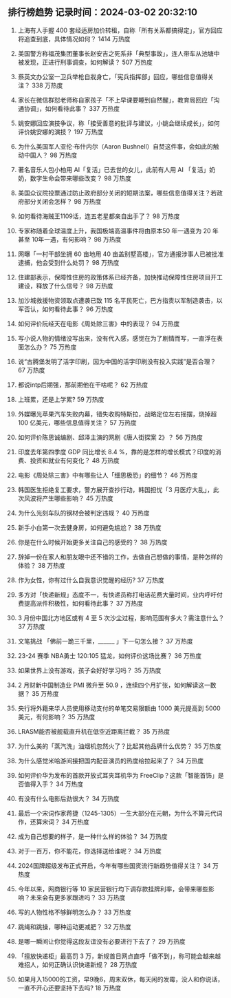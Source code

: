
## 排行榜趋势 记录时间：2024-03-02 20:32:10
  
  1. 上海有人手握 400 套经适房加价转租，自称「所有关系都搞得定」，官方回应将追查到底，具体情况如何？ 1414 万热度
    
  2. 美国警方称福茂集团董事长赵安吉之死系非「典型事故」，连人带车从池塘中被发现，正进行刑事调查，如何解读？ 507 万热度
    
  3. 蔡英文办公室一卫兵举枪自戕身亡，「宪兵指挥部」回应，哪些信息值得关注？ 338 万热度
    
  4. 家长在微信群怼老师称自家孩子「不上早课要睡到自然醒」，教育局回应「沟通协调」，如何看待此事？ 337 万热度
    
  5. 姚安娜回应演技争议，称「接受善意的批评与建议，小姚会继续成长」，如何评价姚安娜的演技？ 197 万热度
    
  6. 为什么美国军人亚伦·布什内尔（Aaron Bushnell）自焚这件事，会如此的触动中国人？ 98 万热度
    
  7. 著名音乐人包小柏用 AI「复活」已去世的女儿，此前有人用 AI 「复活」奶奶，数字生命会带来哪些改变？ 98 万热度
    
  8. 美国众议院投票通过防止政府部分关闭的短期法案，哪些信息值得关注？若政府部分关闭会怎样？ 98 万热度
    
  9. 如何看待海贼王1109话，连五老星都亲自出手了？ 98 万热度
    
  10. 专家称随着全球温度上升，我国极端高温事件将由原本50 年一遇变为 20 年甚至 10年一遇，有何影响？ 98 万热度
    
  11. 网曝「一村干部坐拥 60 亩地用 40 亩盖别墅高楼」，官方通报涉事人已被批准逮捕，他会受到什么处罚？ 98 万热度
    
  12. 住建部表示，保障性住房的政策体系已经齐备，加快推动保障性住房项目开工建设，释放了什么信号？ 98 万热度
    
  13. 加沙城救援物资领取点遭袭已致 115 名平民死亡，巴方指责以军制造袭击，以军否认，如何看待此事？ 96 万热度
    
  14. 如何评价阮经天在电影《周处除三害》中的表现？ 94 万热度
    
  15. 写小说人物的情绪没写出来，没有代入感，感觉在为了剧情而写，一直浮在表面怎么办？ 75 万热度
    
  16. 说“古腾堡发明了活字印刷，因为中国的活字印刷没有投入实践”是否合理？ 67 万热度
    
  17. 都说intp后期强，那前期他在干啥呢？ 62 万热度
    
  18. 上班累，还是上学累? 59 万热度
    
  19. 外媒曝光苹果汽车失败内幕，错失收购特斯拉，战略定位左右摇摆，烧掉超 100 亿美元，哪些信息值得关注？ 57 万热度
    
  20. 如何评价陈思诚编剧、邱泽主演的网剧《唐人街探案 2》？ 56 万热度
    
  21. 印度去年第四季度 GDP 同比增长 8.4 %，靠的是怎样的增长模式？印度的消费、投资和就业有何变化？ 48 万热度
    
  22. 电影《周处除三害》中有哪些让人「细思极恐」的细节？ 46 万热度
    
  23. 韩国医生拒绝复工要求，警方展开查抄行动，韩国担忧「3 月医疗大乱」，此次风波将产生哪些影响？ 45 万热度
    
  24. 为什么光刻车队的钢材会被判定违规？ 40 万热度
    
  25. 新手小白第一次去健身房，如何避免尴尬？ 38 万热度
    
  26. 你是在什么时候开始更多关注自己的感受的？ 38 万热度
    
  27. 辞掉一份在家人和朋友眼中还不错的工作，去做自己想做的事情，是种怎样的体验？ 38 万热度
    
  28. 作为女性，你有过什么自我意识觉醒的经历? 37 万热度
    
  29. 多方对「快递新规」态度不一，有快递员称打电话花费大量时间，业内呼吁付费提高派件积极性，如何看待此事？ 37 万热度
    
  30. 3 月份中国北方地区或有 4 至 5 次沙尘过程，影响范围有多大？需注意什么？ 37 万热度
    
  31. 文笔挑战 「佛前一跪三千里，______ 」下一句怎么接？ 37 万热度
    
  32. 23-24 赛季 NBA勇士 120:105 猛龙，如何评价这场比赛？ 36 万热度
    
  33. 如果世界上没有游戏，孩子会好好学习吗？ 35 万热度
    
  34. 2 月财新中国制造业 PMI 微升至 50.9 ，连续四个月扩张，如何解读这一数据？ 35 万热度
    
  35. 央行将外籍来华人员使用移动支付的单笔交易限额由 1000 美元提高到 5000 美元，有何影响？ 35 万热度
    
  36. LRASM能否被舰载直升机在低空近距离拦截？ 35 万热度
    
  37. 为什么美的「蒸汽洗」油烟机忽然火了？比起其他品牌什么优势？ 35 万热度
    
  38. 为什么感觉米哈游间接把国内配音演员的热度给拉起来了？ 34 万热度
    
  39. 如何评价华为发布的首款开放式耳夹耳机华为 FreeClip？这款「智能首饰」是否值得入手？ 34 万热度
    
  40. 有没有什么电影后劲很大？ 34 万热度
    
  41. 最后一个宋词作家蒋捷（1245-1305）一生大部分在元朝，为什么不算元代词作，还算宋词？ 34 万热度
    
  42. 成为自己想要的样子，是一种什么样的体验？ 34 万热度
    
  43. 对于一百万，你不能花，你选择送给谁呢？ 34 万热度
    
  44. 2024国牌超级发布正式开启，今年有哪些国货流行新趋势值得关注？ 34 万热度
    
  45. 今年以来，网商银行等 10 家民营银行均下调存款挂牌利率，会带来哪些影响？未来会有更多家跟进吗？ 33 万热度
    
  46. 写的人物性格不够鲜明怎么办？ 33 万热度
    
  47. 跳绳和跳操，哪种运动更减肥？ 32 万热度
    
  48. 是哪一瞬间让你觉得这段友谊没有必要进行下去了？ 29 万热度
    
  49. 「擅放快递柜」最高罚 3 万，新规首日网点直呼「做不到」，称可能会越来越难招人，如何正确认识快递新规？ 28 万热度
    
  50. 如果月入15000的工资，早9晚6，周末双休，每天闲的发霉，没人和你说话，一直不开心还要坚持下去吗? 18 万热度
    